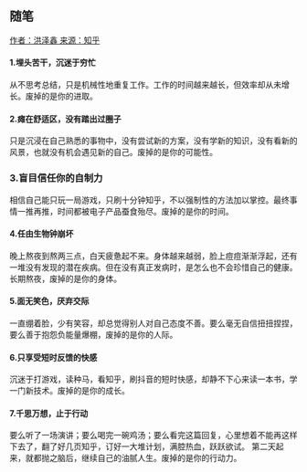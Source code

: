## 随笔

[作者：洪泽鑫 来源：知乎](https://www.zhihu.com/question/43607087/answer/475433357)
#### 1.埋头苦干，沉迷于穷忙
从不思考总结，只是机械性地重复工作。工作的时间越来越长，但效率却从未增长。废掉的是你的进取。

#### 2.瘫在舒适区，没有踏出过圈子
只是沉浸在自己熟悉的事物中，没有尝试新的方案，没有学新的知识，没有看新的风景，也就没有机会遇见新的自己。废掉的是你的可能性。

### 3.盲目信任你的自制力
相信自己能只玩一局游戏，只刷十分钟知乎，不以强制性的方法加以掌控。最终事情一推再推，时间都被电子产品蚕食殆尽。废掉的是你的时间。

#### 4.任由生物钟崩坏
晚上熬夜到熬两三点，白天疲惫起不来。身体越来越弱，脸上痘痘渐渐浮起，还有一堆没有发现的潜在疾病。但在没有真正发病时，是怎么也不会珍惜自己的健康。
长期熬夜，废掉的是你的身体。

#### 5.面无笑色，厌弃交际
一直绷着脸，少有笑容，却总觉得别人对自己态度不善。要么毫无自信扭扭捏捏，要么善于抱怨负能量爆棚，废掉的是你的人际。

#### 6.只享受短时反馈的快感
沉迷于打游戏，读种马，看知乎，刷抖音的短时快感，却静不下心来读一本书，学一门新技术。废掉的是你的成长。

#### 7.千思万想，止于行动
要么听了一场演讲；要么喝完一碗鸡汤；要么看完这篇回复，心里想着不能再这样下去了，翻了好几页知乎，订好一大堆计划，满腔热血，跃跃欲试。
第二天起来，就都抛之脑后，继续自己的油腻人生。废掉的是你的行动力。
